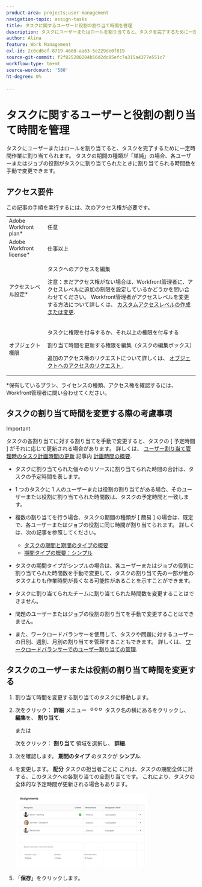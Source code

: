 ```yaml
---
product-area: projects;user-management
navigation-topic: assign-tasks
title: タスクに関するユーザーと役割の割り当て時間を管理
description: タスクにユーザーまたはロールを割り当てると、タスクを完了するために一定時間作業に割り当てられます。 タスクの期間の種類が「単純」の場合、各ユーザーまたはジョブの役割がタスクに割り当てられたときに割り当てられる時間数を手動で変更できます。
author: Alina
feature: Work Management
exl-id: 2c0cd6ef-8719-4680-aa63-5e229de0f819
source-git-commit: f2f825280204b56d2dc85efc7a315a4377e551c7
workflow-type: tm+mt
source-wordcount: '580'
ht-degree: 0%

---
```


# タスクに関するユーザーと役割の割り当て時間を管理

タスクにユーザーまたはロールを割り当てると、タスクを完了するために一定時間作業に割り当てられます。 タスクの期間の種類が「単純」の場合、各ユーザーまたはジョブの役割がタスクに割り当てられたときに割り当てられる時間数を手動で変更できます。

## アクセス要件

この記事の手順を実行するには、次のアクセス権が必要です。

<table style="table-layout:auto"> 
 <col> 
 <col> 
 <tbody> 
  <tr> 
   <td role="rowheader">Adobe Workfront plan*</td> 
   <td> <p>任意</p> </td> 
  </tr> 
  <tr> 
   <td role="rowheader">Adobe Workfront license*</td> 
   <td> <p>仕事以上</p> </td> 
  </tr> 
  <tr> 
   <td role="rowheader">アクセスレベル設定*</td> 
   <td> <p>タスクへのアクセスを編集</p> <p>注意：まだアクセス権がない場合は、Workfront管理者に、アクセスレベルに追加の制限を設定しているかどうかを問い合わせてください。 Workfront管理者がアクセスレベルを変更する方法について詳しくは、 <a href="../../../administration-and-setup/add-users/configure-and-grant-access/create-modify-access-levels.md" class="MCXref xref">カスタムアクセスレベルの作成または変更</a>.</p> </td> 
  </tr> 
  <tr> 
   <td role="rowheader">オブジェクト権限</td> 
   <td> <p>タスクに権限を付与するか、それ以上の権限を付与する</p> <p>割り当て時間を更新する権限を編集（タスクの編集ボックス）</p> <p>追加のアクセス権のリクエストについて詳しくは、 <a href="../../../workfront-basics/grant-and-request-access-to-objects/request-access.md" class="MCXref xref">オブジェクトへのアクセスのリクエスト </a>.</p> </td> 
  </tr> 
 </tbody> 
</table>

&#42;保有しているプラン、ライセンスの種類、アクセス権を確認するには、Workfront管理者に問い合わせてください。

## タスクの割り当て時間を変更する際の考慮事項

>[!IMPORTANT]
>
>タスクの各割り当てに対する割り当てを手動で変更すると、タスクの [ 予定時間 ] がそれに応じて更新される場合があります。 詳しくは、 [ユーザー割り当て管理時のタスク計画時間の更新](../../../manage-work/tasks/task-information/planned-hours.md#update) 記事内 [計画時間の概要](../../../manage-work/tasks/task-information/planned-hours.md).

* タスクに割り当てられた個々のリソースに割り当てられた時間の合計は、タスクの予定時間を表します。
* 1 つのタスクに 1 人のユーザーまたは役割の割り当てがある場合、そのユーザーまたは役割に割り当てられた時間数は、タスクの予定時間と一致します。
* 複数の割り当てを行う場合、タスクの期間の種類が [ 簡易 ] の場合は、既定で、各ユーザーまたはジョブの役割に同じ時間が割り当てられます。 詳しくは、次の記事を参照してください。

   * [タスクの期間と期間のタイプの概要](../../../manage-work/tasks/taskdurtn/task-duration-and-duration-type.md)
   * [期間タイプの概要：シンプル](../../../manage-work/tasks/taskdurtn/simple-duration-type.md)

* タスクの期間タイプがシンプルの場合は、各ユーザーまたはジョブの役割に割り当てられた時間数を手動で変更して、タスクの割り当て先の一部が他のタスクよりも作業時間が長くなる可能性があることを示すことができます。
* タスクに割り当てられたチームに割り当てられた時間数を変更することはできません。
* 問題のユーザーまたはジョブの役割の割り当てを手動で変更することはできません。
* また、ワークロードバランサーを使用して、タスクや問題に対するユーザーの日別、週別、月別の割り当てを管理することもできます。 詳しくは、 [ワークロードバランサーでのユーザー割り当ての管理](../../../resource-mgmt/workload-balancer/manage-user-allocations-workload-balancer.md).

## タスクのユーザーまたは役割の割り当て時間を変更する

1. 割り当て時間を変更する割り当てのタスクに移動します。
1. 次をクリック： **詳細** メニュー ![](assets/qs-more-icon-on-an-object.png) タスク名の横にあるをクリックし、 **編集**&#x200B;を、 **割り当て**.

   または

   次をクリック： **割り当て** 領域を選択し、 **詳細**.

1. 次を確認します。 **期間のタイプ** のタスクが **シンプル**.
1. を変更します。 **配分** タスクの担当者ごとに これは、タスクの期間全体に対する、このタスクへの各割り当ての全割り当てです。 これにより、タスクの全体的な予定時間が更新される場合もあります。

   ![](assets/advanced-assignments-simple-duration-multiple-resources-nwe-350x198.png)

1. 「**保存**」をクリックします。
